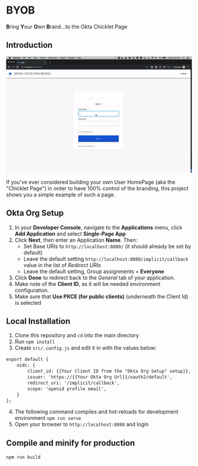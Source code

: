 # BYOB
**B**ring **Y**our **O**wn **B**rand...to the Okta Chicklet Page

## Introduction
![alt text](images/byob-demo.gif)

If you've ever considered building your own User HomePage (aka the "Chicklet Page") in order to have 100% control of the branding, this project shows you a simple example of such a page.


## Okta Org Setup
1. In your **Developer Console**, navigate to the **Applications** menu, click **Add Application** and select **Single-Page App**
2. Click **Next**, then enter an Application **Name**. Then:
   * Set Base URIs to `http://localhost:8080/` (it should already be set by default)
   * Leave the default setting `http://localhost:8080/implicit/callback` value in the list of *Redirect URIs*
   * Leave the default setting, Group assignments = **Everyone**
3. Click **Done** to redirect back to the *General* tab of your application.
4. Make note of the **Client ID**, as it will be needed environment configuration. 
5. Make sure that **Use PKCE (for public clients)** (underneath the Client Id) is selected

## Local Installation
1. Clone this repository and `cd` into the main directory
2. Run `npm install`
3. Create `src/.config.js` and edit it in with the values below:
```
export default {
    oidc: {
        client_id: {{Your Client ID from the "Okta Org Setup" setup}},
        issuer: 'https://{{Your Okta Org Url}}/oauth2/default',
        redirect_uri: '/implicit/callback',
        scope: 'openid profile email',
    }
};
```
4. The following command compiles and hot-reloads for development environment
`npm run serve`
5. Open your browser to `http://localhost:8080` and login

## Compile and minify for production
```
npm run build
```